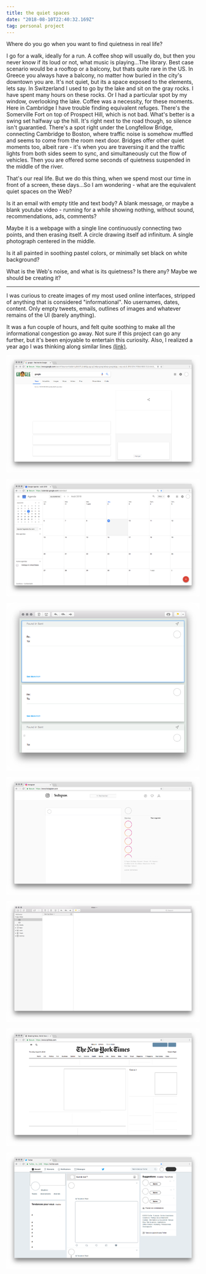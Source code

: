 ```yaml
---
title: the quiet spaces
date: "2018-08-10T22:40:32.169Z"
tag: personal project
---
```


Where do you go when you want to find quietness in real life?

I go for a walk, ideally for a run. A coffee shop will usually do, but then you never know if its loud or not, what music is playing...The library. Best case scenario would be a rooftop or a balcony, but thats quite rare in the US. In Greece you always have a balcony, no matter how buried in the city's downtown you are. It's not quiet, but its a space exposed to the elements, lets say. In Switzerland I used to go by the lake and sit on the gray rocks. I have spent many hours on these rocks. Or I had a particular spot by my window, overlooking the lake. Coffee was a necessity, for these moments. Here in Cambridge I have trouble finding equivalent refuges. There's the Somerville Fort on top of Prospect Hill, which is not bad. What's better is a swing set halfway up the hill. It's right next to the road though, so silence isn't guarantied. There's a spot right under the Longfellow Bridge, connecting Cambridge to Boston, where traffic noise is somehow muffled and seems to come from the room next door. Bridges offer other quiet moments too, albeit rare - it's when you are traversing it and the traffic lights from both sides seem to sync, and simultaneously cut the flow of vehicles. Then you are offered some seconds of quietness suspended in the middle of the river.

That's our real life. But we do this thing, when we spend most our time in front of a screen, these days...So I am wondering - what are the equivalent quiet spaces on the Web?

Is it an email with empty title and text body? A blank message, or maybe a blank youtube video - running for a while showing nothing, without sound, recommendations, ads, comments?

Maybe it is a webpage with a single line continuously connecting two points, and then erasing itself. A circle drawing itself ad infinitum. A single photograph centered in the middle.

Is it all painted in soothing pastel colors, or minimally set black on white background?

What is the Web's noise, and what is its quietness? Is there any? Maybe we should be creating it?

-----

I was curious to create images of my most used online interfaces, stripped of anything that is considered "informational". No usernames, dates, content. Only empty tweets, emails, outlines of images and whatever remains of the UI (barely anything).

It was a fun couple of hours, and felt quite soothing to make all the informational congestion go away. Not sure if this project can go any further, but it's been enjoyable to entertain this curiosity. Also, I realized a year ago I was thinking along similar lines [(link)](https://kalli-retzepi.com/clickhere/).

![google search](google.png)

![google calendar](calendar.png)

![emails](emails.png)

![instagram](instagram.png)

![mail](mail.png)

![nytimes](nytimes.png)

![twitter](twitter.png)
